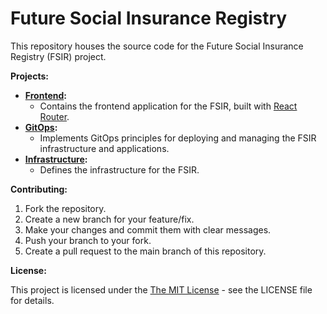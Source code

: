 # Future Social Insurance Registry

This repository houses the source code for the Future Social Insurance Registry (FSIR) project. 

**Projects:**

* **[Frontend](future-sir-frontend):**
    * Contains the frontend application for the FSIR, built with [React Router](https://reactrouter.com/).
* **[GitOps](future-sir-gitops):**
    * Implements GitOps principles for deploying and managing the FSIR infrastructure and applications.
* **[Infrastructure](future-sir-infrastructure):**
    * Defines the infrastructure for the FSIR.

**Contributing:**

1. Fork the repository.
2. Create a new branch for your feature/fix.
3. Make your changes and commit them with clear messages.
4. Push your branch to your fork.
5. Create a pull request to the main branch of this repository.

**License:**

This project is licensed under the [The MIT License](https://opensource.org/license/mit) - see the LICENSE file for details.
